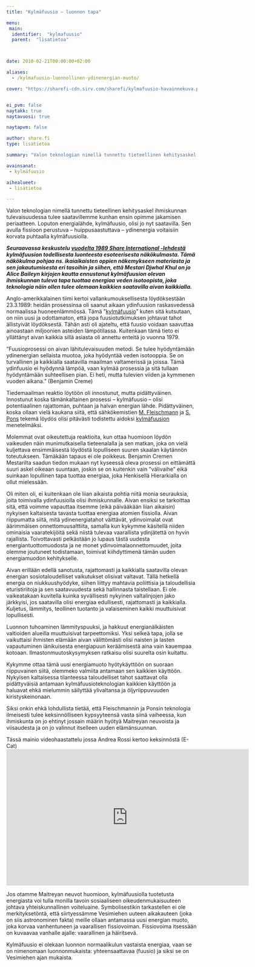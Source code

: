 ```yaml
---
title: "Kylmäfuusio – luonnon tapa"

menu:
 main:
  identifier:  "kylmafuusio"
  parent:  "lisatietoa"



date: 2010-02-21T00:00:00+02:00

aliases:
  - /kylmafuusio-luonnollinen-ydinenergian-muoto/

cover: "https://sharefi-cdn.sirv.com/sharefi/kylmafuusio-havainnekuva.png"


ei_pvm: false
naytakk: true
naytavuosi: true

naytapvm: false

author: share.fi
type: lisatietoa

summary: "Valon teknologian nimellä tunnettu tieteellinen kehitysaskel ihmiskunnan tulevaisuudessa tulee saatavillemme kunhan ensin opimme jakamisen periaatteen. Loputon energialähde, kylmäfuusio, olisi jo nyt saatavilla. Sen avulla fissioon perustuva – huippusaastuttava – ydinenergia voitaisiin korvata puhtaalla kylmäfuusiolla."

avainsanat:
 - kylmäfuusio

aihealueet:
 - lisätietoa

---
```


<p class="alustus">Valon teknologian nimellä tunnettu tieteellinen kehitysaskel ihmiskunnan tulevaisuudessa tulee saatavillemme kunhan ensin opimme jakamisen periaatteen. Loputon energialähde, kylmäfuusio, olisi jo nyt saatavilla. Sen avulla fissioon perustuva – huippusaastuttava – ydinenergia voitaisiin korvata puhtaalla kylmäfuusiolla.</p>



<p><strong><em>Seuraavassa keskustelu <a href="http://www.share-international.org/archives/environmental/en_fusion.htm"  target="_blank" class="external" rel="nofollow noopener">vuodelta 1989 Share International -lehdestä</a> kylmäfuusion todellisesta luonteesta esoteerisesta näkökulmasta. Tämä näkökulma pohjaa ns. ikaiaikaisten oppien näkemykseen materiasta ja sen jakautumisesta eri tasoihin ja siihen, että Mestari Djwhal Khul on jo Alice Baileyn kirjojen kautta ennustanut kylmäfuusion olevan ihmiskunnan tuleva tapa tuottaa energiaa veden isotoopista, joka teknologia näin ollen tulee olemaan kaikkien saatavilla aivan kaikkialla.</em></strong></p>
<p>Anglo-amerikkalainen tiimi kertoi vallankumouksellisesta löydöksestään 23.3.1989: heidän prosessinsa oli saanut aikaan ydinfuusion raskasvedessä normaalissa huoneenlämmössä. Tämä &#8221;<a title="Suomenkielinen kylmäfuusiosivusto" href="http://kylmafuusio.fi/"  target="_blank" class="external" rel="nofollow noopener">kylmäfuusio</a>&#8221; kuten sitä kutsutaan, on niin uusi ja odottamaton, että jopa fuusiotutkimuksen johtavat tahot ällistyivät löydöksestä. Tähän asti oli ajateltu, että fuusio voidaan saavuttaa ainoastaan miljoonien asteiden lämpötilassa. Kuitenkaan tämä tieto ei yllättänyt aivan kaikkia sillä asiasta oli annettu enteitä jo vuonna 1979.</p>
<p>&#8221;Fuusioprosessi on aivan lähitulevaisuuden metodi. Se tulee hyödyntämään ydinenergian sellaista muotoa, joka hyödyntää veden isotooppia. Se on turvallinen ja kaikkialla saatavilla maailman valtamerissä ja joissa. Tämä ydinfuusio ei hyödynnä lämpöä, vaan kylmää prosessia ja sitä tullaan hyödyntämään suhteellisen pian. Ei heti, mutta tulevien viiden ja kymmenen vuoden aikana.&#8221; (Benjamin Creme)</p>
<p>Tiedemaailman reaktio löytöön oli innostunut, mutta pidättyväinen. Innostunut koska tämänkaltainen prosessi – kylmäfuusio – olisi potentiaalinen rajattoman, puhtaan ja halvan energian lähde. Pidättyväinen, koska ollaan vielä kaukana siitä, että sähkökemistien <a title="Martin Fleischmann" href="https://en.wikipedia.org/wiki/Martin_Fleischmann"  target="_blank" class="external" rel="nofollow noopener">M. Fleischmann</a> ja <a title="Stanley Pons" href="https://en.wikipedia.org/wiki/Stanley_Pons"  target="_blank" class="external" rel="nofollow noopener">S. Pons</a> tekemä löydös olisi pitävästi todistettu aidoksi <a title="Kylmäfuusio" href="https://fi.wikipedia.org/wiki/Kylm%C3%A4fuusio"  target="_blank" class="external" rel="nofollow noopener">kylmäfuusion</a> menetelmäksi.</p>
<p>Molemmat ovat oikeutettuja reaktioita, kun ottaa huomioon löydön vaikeuden näin munimutkaisella tieteenalalla ja sen matkan, joka on vielä kuljettava ensimmäisestä löydöstä lopulliseen suuren skaalan käytännön toteutukseen. Tämäkään tapaus ei ole poikkeus. Benjamin Cremen Mestarilta saadun tiedon mukaan nyt kyseessä oleva prosessi on eittämättä suuri askel oikeaan suuntaan, joskin se on kuitenkin vain &#8221;välivaihe&#8221; eikä suinkaan lopullinen tapa tuottaa energiaa, joka Henkisellä Hierarkialla on ollut mielessään.</p>
<p>Oli miten oli, ei kuitenkaan ole liian aikaista pohtia niitä monia seurauksia, joita toimivalla ydinfuusiolla olisi ihmiskunnalle. Aivan ensiksi se tarkoittaa sitä, että voimme vapauttaa itsemme (eikä päivääkään liian aikaisin) nykyisen kaltaisesta tavasta tuottaa energiaa atomien fissiolla. Aivan riippumatta siitä, mitä ydinenergiatahot väittävät, ydinvoimalat ovat äärimmäisen onnettomuusalttiita, samalla kun kykymme käsitellä niiden ominaisia vaaratekijöitä sekä niistä tulevaa vaarallista ydinjätettä on hyvin rajallista. Toivottavasti pelkästään jo lupaus tästä uudesta energiantuottomuodosta ja ne monet ydinvoimalaonnettomuudet, joita olemme joutuneet todistamaan, toimivat kiihdyttimenä tämän uuden energiamuodon kehitykselle.</p>
<p>Aivan erillään edellä sanotusta, rajattomasti ja kaikkialla saatavilla olevan energian sosiotaloudelliset vaikutukset olisivat valtavat. Tällä hetkellä energia on niukkuushyödyke, siihen liittyy mahtavia poliittisia ja taloudellisia eturistiriitoja ja sen saatavuudesta sekä hallinnasta taistellaan. Ei ole vaikeatakaan kuvitella kuinka syvällisesti nykyinen valtalinjojen jako järkkyisi, jos saatavilla olisi energiaa edullisesti, rajattomasti ja kaikkialla. Kuljetus, lämmitys, teollinen tuotanto ja valaiseminen kaikki muuttuisivat lopullisesti.</p>
<p>Luonnon tuhoaminen lämmityspuuksi, ja hakkuut energianälkäisten valtioiden alueilla muuttuisivat tarpeettomiksi. Yksi selkeä tapa, jolla se vaikuttaisi ihmisten elämään aivan välittömästi olisi naisten ja lasten vapautuminen iänikuisesta energiapuun keräämisestä aina vain kauempaa kotoaan. Ilmastonmuutoskysymyksen ratkaisu olisi suurelta osin kuitattu.</p>
<p>Kykymme ottaa tämä uusi energiamuoto hyötykäyttöön on suoraan riippuvainen siitä, olemmeko valmiita antamaan sen kaikkien käyttöön. Nykyisen kaltaisessa tilanteessa taloudelliset tahot saattavat olla pidättyväisiä antamaan kylmäfuusioteknologian kaikkien käyttöön ja haluavat ehkä mielummin säilyttää ylivaltansa ja öljyriippuvuuden kiristyskeinonaan.</p>
<p>Siksi onkin ehkä lohdullista tietää, että Fleischmannin ja Ponsin teknologia ilmeisesti tulee keksinnölliseen kypsyyteensä vasta siinä vaiheessa, kun ihmiskunta on jo ehtinyt jossain määrin hyötyä Maitreyan neuvoista ja viisaudesta ja on jo valinnut itselleen uuden elämänsuunnan.</p>
<div class="noprint"><p>Tässä mainio videohaastattelu jossa Andrea Rossi kertoo keksinnöstä (E-Cat)<br />
<iframe src="https://www.youtube.com/embed/BGGwfKJ6exU?rel=0" height="360" width="640" allowfullscreen="" frameborder="0"></iframe></p></div>
<p>Jos otamme Maitreyan neuvot huomioon, kylmäfuusiolla tuotetusta energiasta voi tulla monilla tavoin sosiaaliseen oikeudenmukaisuuteen johtava yhteiskunnallinen voiteluaine. Symbolisestikin tarkastellen ei ole merkityksetöntä, että siirtyessämme Vesimiehen uuteen aikakauteen (joka on siis astronominen fakta) meille ollaan antamassa uusi energian muoto, joka korvaa vanhentuneen ja vaarallisen fissiovoiman. Fissiovoima itsessään on kuvaavaa vanhalle ajalle: vaarallinen ja häiritsevä.</p>
<p>Kylmäfuusio ei olekaan luonnon normaalikulun vastaista energiaa, vaan se on nimenomaan luonnonmukaista: yhteensaattavaa (fuusio) ja siksi se on Vesimiehen ajan mukaista.</p>